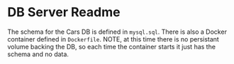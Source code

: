 # DB Server Readme

The schema for the Cars DB is defined in `mysql.sql`. There is also a Docker container defined in `Dockerfile`. NOTE, at this time there is no persistant volume backing the DB, so each time the container starts it just has the schema and no data.